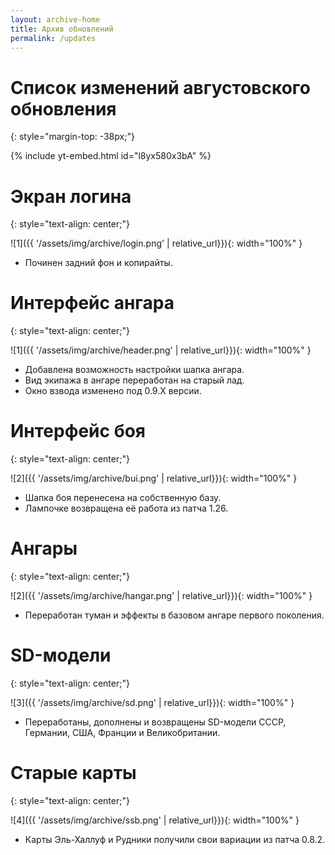 ```yaml
---
layout: archive-home
title: Архив обновлений
permalink: /updates
---
```


# Список изменений августовского обновления
{: style="margin-top: -38px;"}

{% include yt-embed.html id="l8yx580x3bA" %}

# Экран логина
{: style="text-align: center;"}

![1]({{ '/assets/img/archive/login.png' | relative_url}}){: width="100%" }

- Починен задний фон и копирайты.

# Интерфейс ангара
{: style="text-align: center;"}

![1]({{ '/assets/img/archive/header.png' | relative_url}}){: width="100%" }

- Добавлена возможность настройки шапка ангара.
- Вид экипажа в ангаре переработан на старый лад.
- Окно взвода изменено под 0.9.Х версии.

# Интерфейс боя
{: style="text-align: center;"}

![2]({{ '/assets/img/archive/bui.png' | relative_url}}){: width="100%" }

- Шапка боя перенесена на собственную базу.
- Лампочке возвращена её работа из патча 1.26.

# Ангары
{: style="text-align: center;"}

![2]({{ '/assets/img/archive/hangar.png' | relative_url}}){: width="100%" }

- Переработан туман и эффекты в базовом ангаре первого поколения.

# SD-модели
{: style="text-align: center;"}

![3]({{ '/assets/img/archive/sd.png' | relative_url}}){: width="100%" }

- Переработаны, дополнены и возвращены SD-модели СССР, Германии, США, Франции и Великобритании.

# Старые карты
{: style="text-align: center;"}

![4]({{ '/assets/img/archive/ssb.png' | relative_url}}){: width="100%" }

- Карты Эль-Халлуф и Рудники получили свои вариации из патча 0.8.2.